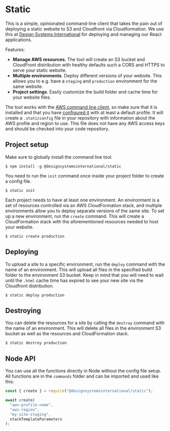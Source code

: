 # Static

This is a simple, opinionated command-line client that takes the pain out of deploying a static website to S3 and Cloudfront via Cloudformation. We use this at [Design Systems International](https://designsystems.international/) for deploying and managing our React applications.

Features:

- **Manage AWS resources**. The tool will create an S3 bucket and CloudFront distribution with healthy defaults such a CORS and HTTPS to serve your static website.
- **Multiple environments**. Deploy different versions of your website. This allows you to e.g. have a `staging` and `production` environment for the same website.
- **Project settings**. Easily customize the build folder and cache time for your website files.

The tool works with the [AWS command line client](https://aws.amazon.com/cli/), so make sure that it is installed and that you have [configured it](https://docs.aws.amazon.com/cli/latest/userguide/cli-chap-configure.html) with at least a default profile. It will create a `.staticconfig` file in your repository with information about the AWS profile and region to use. This file does not have any AWS access keys and should be checked into your code repository.

## Project setup

Make sure to globally install the command line tool.

```
$ npm install -g @designsystemsinternational/static
```

You need to run the `init` command once inside your project folder to create a config file.

```
$ static init
```

Each project needs to have at least one environment. An environment is a set of resources controlled via an AWS CloudFormation stack, and multiple environments allow you to deploy separate versions of the same site. To set up a new environment, run the `create` command. This will create a CloudFormation stack with the aforementioned resources needed to host your website.

```
$ static create production
```

## Deploying

To upload a site to a specific environment, run the `deploy` command with the name of an environment. This will upload all files in the specified build folder to the environment S3 bucket. Keep in mind that you will need to wait until the `.html` cache time has expired to see your new site via the Cloudfront distribution.

```
$ static deploy production
```

## Destroying

You can delete the resources for a site by calling the `destroy` command with the name of an environment. This will delete all files in the environment S3 bucket as well as the resources and CloudFormation stack.

```
$ static destroy production
```

## Node API

You can use all the functions directly in Node without the config file setup. All functions are in the `commands` folder and can be imported and used like this:

```js
const { create } = require("@designsystemsinternational/static");

await create(
  "aws-profile-name",
  "aws-region",
  "my-site-staging",
  stackTemplateParameters
);
```
